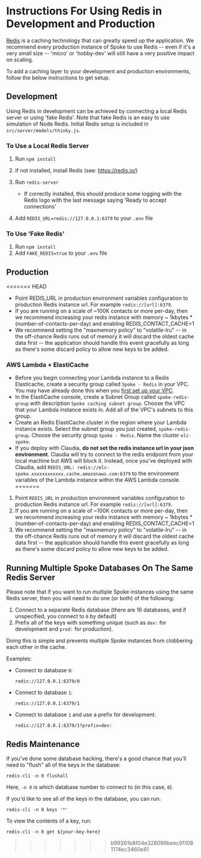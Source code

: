 # Instructions For Using Redis in Development and Production

[Redis](https://redis.io/) is a caching technology that can greatly speed up the application.
We recommend every production instance of Spoke to use Redis -- even if it's a very small
size -- 'micro' or 'hobby-dev' will still have a very positive impact on scaling.

To add a caching layer to your development and production environments, follow the below instructions to get setup.

## Development
Using Redis in development can be achieved by connecting a local Redis server or using 'fake Redis'.
Note that fake Redis is an easy to use simulation of Node Redis.
Initial Redis setup is included in `src/server/models/thinky.js`.

### To Use a Local Redis Server
1. Run `npm install`
1. If not installed, install Redis (see: https://redis.io/)
1. Run `redis-server`
    - If correctly installed, this should produce some logging with the Redis logo with the last message saying 'Ready to accept connections'

1. Add `REDIS_URL=redis://127.0.0.1:6379` to your `.env` file

### To Use 'Fake Redis'
1. Run `npm install`
1. Add `FAKE_REDIS=true` to your `.env` file

## Production
<<<<<<< HEAD
- Point REDIS_URL in production environment variables configuration to production Redis instance url. For example `redis://[url]:6379`.
- If you are running on a scale of ~100K contacts or more per-day, then we recommend increasing your redis instance with memory ~ 1kbytes * (number-of-contacts-per-day) and enabling REDIS_CONTACT_CACHE=1
- We recommend setting the "maxmemory policy" to "volatile-lru" -- in the off-chance Redis runs out of memory it will discard the oldest cache data first -- the application should handle this event gracefully as long as there's some discard policy to allow new keys to be added.

### AWS Lambda + ElastiCache
- Before you begin connecting your Lambda instance to a Redis Elasticache, create a security group called `Spoke - Redis` in your VPC. You may have already done this when you [first set up your VPC](https://github.com/MoveOnOrg/Spoke/blob/main/docs/DEPLOYING_AWS_LAMBDA.md#security-groups).  
- In the ElastiCache console, create a Subnet Group called `spoke-redis-group` with description `Spoke caching subnet group`. Choose the VPC that your Lambda instance exists in. Add all of the VPC's subnets to this group.
- Create an Redis ElastiCache cluster in the region where your Lambda instance exists. Select the subnet group you just created, `spoke-redis-group`. Choose the security group `Spoke - Redis`. Name the cluster `elc-spoke`.
- If you deploy with Claudia, **do not set the redis instance url in your json environment**. Claudia will try to connect to the redis endpoint from your local machine but AWS will block it. Instead, once you've deployed with Claudia, add `REDIS_URL: redis://elc-spoke.xxxxxxxxxxxx.cache.amazonaws.com:6379` to the environment variables of the Lambda instance within the AWS Lambda console.
=======
1. Point `REDIS_URL` in production environment variables configuration to production Redis instance url. For example `redis://[url]:6379`.
1. If you are running on a scale of ~100K contacts or more per-day, then we recommend increasing your redis instance with memory ~ 1kbytes * (number-of-contacts-per-day) and enabling REDIS_CONTACT_CACHE=1
1. We recommend setting the "maxmemory policy" to "volatile-lru" -- in the off-chance Redis runs out of memory it will discard the oldest cache data first -- the application should handle this event gracefully as long as there's some discard policy to allow new keys to be added.

## Running Multiple Spoke Databases On The Same Redis Server
Please note that if you want to run multiple Spoke instances using the same Redis server, then you will need to do one (or both) of the following:

1. Connect to a separate Redis database (there are 16 databases, and if unspecified, you connect to `0` by default)
1. Prefix all of the keys with something unique (such as `dev:` for development and `prod:` for production).

Doing this is simple and prevents multiple Spoke instances from clobbering each other in the cache.

Examples:

* Connect to database `0`:
    ```
    redis://127.0.0.1:6379/0
    ```

* Connect to database `1`:
    ```
    redis://127.0.0.1:6379/1
    ```

* Connect to database `1` and use a prefix for development:
    ```
    redis://127.0.0.1:6379/1?prefix=dev:
    ```

## Redis Maintenance
If you've done some database hacking, there's a good chance that you'll need to "flush" all of the keys in the database:

```
redis-cli -n 0 flushall
```

Here, `-n 0` is which database number to connect to (in this case, `0`).

If you'd like to see all of the keys in the database, you can run:

```
redis-cli -n 0 keys '*'
```

To view the contents of a key, run:

```
redis-cli -n 0 get ${your-key-here}
```

>>>>>>> b99261b8f04e328099beec911081174ec3460e81
